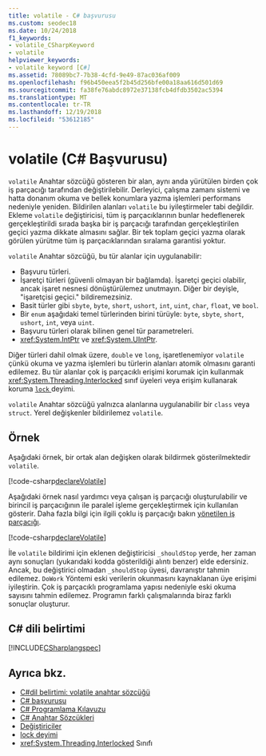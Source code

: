 ```yaml
---
title: volatile - C# başvurusu
ms.custom: seodec18
ms.date: 10/24/2018
f1_keywords:
- volatile_CSharpKeyword
- volatile
helpviewer_keywords:
- volatile keyword [C#]
ms.assetid: 78089bc7-7b38-4cfd-9e49-87ac036af009
ms.openlocfilehash: f96b450eea5f2b45d256bfe00a18aa616d501d69
ms.sourcegitcommit: fa38fe76abdc8972e37138fcb4dfdb3502ac5394
ms.translationtype: MT
ms.contentlocale: tr-TR
ms.lasthandoff: 12/19/2018
ms.locfileid: "53612185"
---
```

# <a name="volatile-c-reference"></a>volatile (C# Başvurusu)

`volatile` Anahtar sözcüğü gösteren bir alan, aynı anda yürütülen birden çok iş parçacığı tarafından değiştirilebilir. Derleyici, çalışma zamanı sistemi ve hatta donanım okuma ve bellek konumlara yazma işlemleri performans nedeniyle yeniden. Bildirilen alanları `volatile` bu iyileştirmeler tabi değildir. Ekleme `volatile` değiştiricisi, tüm iş parçacıklarının bunlar hedeflenerek gerçekleştirildi sırada başka bir iş parçacığı tarafından gerçekleştirilen geçici yazma dikkate almasını sağlar. Bir tek toplam geçici yazma olarak görülen yürütme tüm iş parçacıklarından sıralama garantisi yoktur.

`volatile` Anahtar sözcüğü, bu tür alanlar için uygulanabilir:

- Başvuru türleri.
- İşaretçi türleri (güvenli olmayan bir bağlamda). İşaretçi geçici olabilir, ancak işaret nesnesi dönüştürülemez unutmayın. Diğer bir deyişle, "işaretçisi geçici." bildiremezsiniz.
- Basit türler gibi `sbyte`, `byte`, `short`, `ushort`, `int`, `uint`, `char`, `float`, ve `bool`.
- Bir `enum` aşağıdaki temel türlerinden birini türüyle: `byte`, `sbyte`, `short`, `ushort`, `int`, veya `uint`.
- Başvuru türleri olarak bilinen genel tür parametreleri.
- <xref:System.IntPtr> ve <xref:System.UIntPtr>.

Diğer türleri dahil olmak üzere, `double` ve `long`, işaretlenemiyor `volatile` çünkü okuma ve yazma işlemleri bu türlerin alanları atomik olmasını garanti edilemez. Bu tür alanlar çok iş parçacıklı erişimi korumak için kullanmak <xref:System.Threading.Interlocked> sınıf üyeleri veya erişim kullanarak koruma [ `lock` ](lock-statement.md) deyimi.

`volatile` Anahtar sözcüğü yalnızca alanlarına uygulanabilir bir `class` veya `struct`. Yerel değişkenler bildirilemez `volatile`.

## <a name="example"></a>Örnek

Aşağıdaki örnek, bir ortak alan değişken olarak bildirmek gösterilmektedir `volatile`.

[!code-csharp[declareVolatile](~/samples/snippets/csharp/language-reference/keywords/volatile/Program.cs#Declaration)]

Aşağıdaki örnek nasıl yardımcı veya çalışan iş parçacığı oluşturulabilir ve birincil iş parçacığının ile paralel işleme gerçekleştirmek için kullanılan gösterir. Daha fazla bilgi için ilgili çoklu iş parçacığı bakın [yönetilen iş parçacığı](../../../standard/threading/index.md).

[!code-csharp[declareVolatile](~/samples/snippets/csharp/language-reference/keywords/volatile/Program.cs#Volatile)]

İle `volatile` bildirimi için eklenen değiştiricisi `_shouldStop` yerde, her zaman aynı sonuçları (yukarıdaki kodda gösterildiği alıntı benzer) elde edersiniz. Ancak, bu değiştirici olmadan `_shouldStop` üyesi, davranıştır tahmin edilemez. `DoWork` Yöntemi eski verilerin okunmasını kaynaklanan üye erişimi iyileştirin. Çok iş parçacıklı programlama yapısı nedeniyle eski okuma sayısını tahmin edilemez. Programın farklı çalışmalarında biraz farklı sonuçlar oluşturur.

## <a name="c-language-specification"></a>C# dili belirtimi

[!INCLUDE[CSharplangspec](~/includes/csharplangspec-md.md)]

## <a name="see-also"></a>Ayrıca bkz.

- [C#dil belirtimi: volatile anahtar sözcüğü](../../../../_csharplang/spec/classes.md#volatile-fields)
- [C# başvurusu](../index.md)
- [C# Programlama Kılavuzu](../../programming-guide/index.md)
- [C# Anahtar Sözcükleri](index.md)
- [Değiştiriciler](modifiers.md)
- [lock deyimi](lock-statement.md)
- <xref:System.Threading.Interlocked> Sınıfı